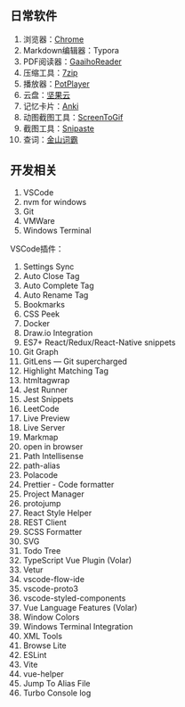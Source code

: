 ## 日常软件

1. 浏览器：[Chrome](https://www.google.com/intl/zh-CN/chrome/)
2. Markdown编辑器：Typora
3. PDF阅读器：[GaaihoReader](https://www.rightpdf.com/zh-CN)
4. 压缩工具：[7zip](https://www.7-zip.org/)
5. 播放器：[PotPlayer](https://potplayer.daum.net/)
6. 云盘：[坚果云](https://www.jianguoyun.com/)
7. 记忆卡片：[Anki](https://apps.ankiweb.net/)
8. 动图截图工具：[ScreenToGif](https://www.screentogif.com/)
9. 截图工具：[Snipaste](https://zh.snipaste.com/)
10. 查词：[金山词霸](https://cp.iciba.com/)

## 开发相关

1. VSCode
2. nvm for windows
3. Git
4. VMWare
5. Windows Terminal



VSCode插件：

1. Settings Sync
2. Auto Close Tag
3. Auto Complete Tag
4. Auto Rename Tag
5. Bookmarks
6. CSS Peek
7. Docker
8. Draw.io Integration
9. ES7+ React/Redux/React-Native snippets
10. Git Graph
11. GitLens — Git supercharged
12. Highlight Matching Tag
13. htmltagwrap
14. Jest Runner
15. Jest Snippets
16. LeetCode
17. Live Preview
18. Live Server
19. Markmap
20. open in browser
21. Path Intellisense
22. path-alias
23. Polacode
24. Prettier - Code formatter
25. Project Manager
26. protojump
27. React Style Helper
28. REST Client
29. SCSS Formatter
30. SVG
31. Todo Tree
32. TypeScript Vue Plugin (Volar)
33. Vetur
34. vscode-flow-ide
35. vscode-proto3
36. vscode-styled-components
37. Vue Language Features (Volar)
38. Window Colors
39. Windows Terminal Integration
40. XML Tools
41. Browse Lite
42. ESLint
43. Vite
44. vue-helper
45. Jump To Alias File
46. Turbo Console log